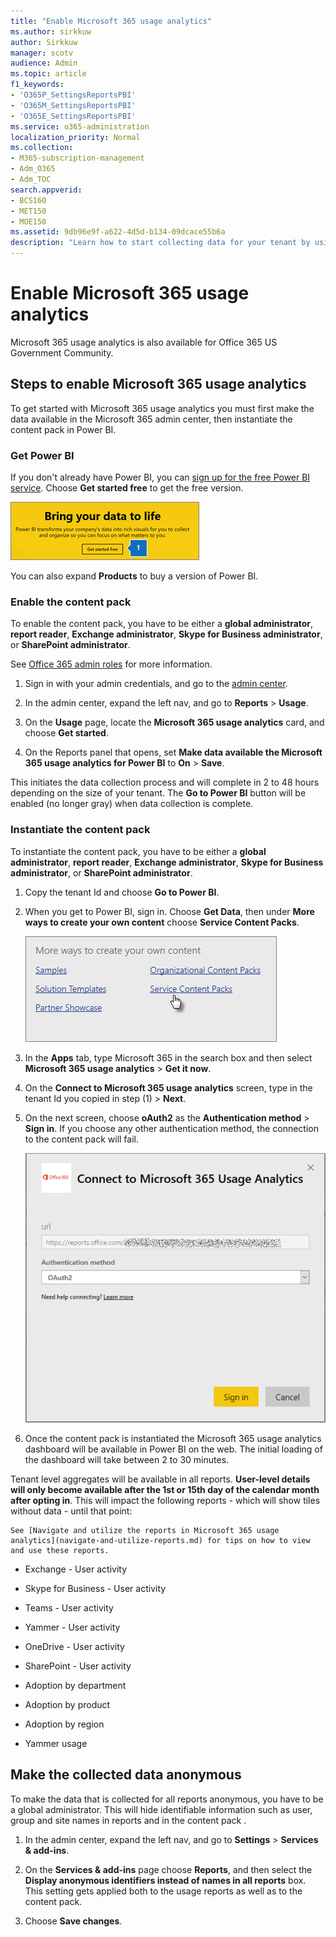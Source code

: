 ```yaml
---
title: "Enable Microsoft 365 usage analytics"
ms.author: sirkkuw
author: Sirkkuw
manager: scotv
audience: Admin
ms.topic: article
f1_keywords:
- 'O365P_SettingsReportsPBI'
- 'O365M_SettingsReportsPBI'
- 'O365E_SettingsReportsPBI'
ms.service: o365-administration
localization_priority: Normal
ms.collection: 
- M365-subscription-management 
- Adm_O365
- Adm_TOC
search.appverid:
- BCS160
- MET150
- MOE150
ms.assetid: 9db96e9f-a622-4d5d-b134-09dcace55b6a
description: "Learn how to start collecting data for your tenant by using the Office 365 content pack in Power BI."
---
```


# Enable Microsoft 365 usage analytics

Microsoft 365 usage analytics is also available for Office 365 US Government Community.
  
## Steps to enable Microsoft 365 usage analytics

To get started with Microsoft 365 usage analytics you must first make the data available in the Microsoft 365 admin center, then instantiate the content pack in Power BI.
  
### Get Power BI

If you don't already have Power BI, you can [sign up for the free Power BI service](https://go.microsoft.com/fwlink/p/?linkid=845347). Choose **Get started free** to get the free version. 
  
![Choose Get started free to get Power Bi](../media/7916b7ac-c1c8-40c0-b076-9a96ef5e0eb7.png)
  
You can also expand **Products** to buy a version of Power BI. 
  
### Enable the content pack

To enable the content pack, you have to be either a **global administrator**, **report reader**, **Exchange administrator**, **Skype for Business administrator**, or **SharePoint administrator**. 
  
See [Office 365 admin roles](../add-users/about-admin-roles.md) for more information. 
  
1. Sign in with your admin credentials, and go to the [admin center](../admin-overview/about-the-admin-center.md).
    
2. In the admin center, expand the left nav, and go to **Reports** \> **Usage**.
    
3. On the **Usage** page, locate the **Microsoft 365 usage analytics** card, and choose **Get started**.
    
4. On the Reports panel that opens, set **Make data available the Microsoft 365 usage analytics for Power BI** to **On** \> **Save**. 
  
This initiates the data collection process and will complete in 2 to 48 hours depending on the size of your tenant. The **Go to Power BI** button will be enabled (no longer gray) when data collection is complete. 
    
### Instantiate the content pack

To instantiate the content pack, you have to be either a **global administrator**, **report reader**, **Exchange administrator**, **Skype for Business administrator**, or **SharePoint administrator**. 
  
1. Copy the tenant Id and choose **Go to Power BI**.
    
2. When you get to Power BI, sign in. Choose **Get Data**, then under **More ways to create your own content** choose **Service Content Packs**. 
    
    ![Under Content Pack Library, in Services, choose Get.](../media/3c73b515-beec-474c-b9fb-2b0a1145f689.png)
  
3. In the **Apps** tab, type Microsoft 365 in the search box and then select **Microsoft 365 usage analytics** \> **Get it now**.
    
4. On the **Connect to Microsoft 365 usage analytics** screen, type in the tenant Id you copied in step (1) \> **Next**.
    
5. On the next screen, choose **oAuth2** as the **Authentication method** \> **Sign in**. If you choose any other authentication method, the connection to the content pack will fail.
    
    ![Choose oAuth2 as authentication method](../media/634ff4bd-06db-4633-b9c2-6258b09a1d2e.PNG)
  
6. Once the content pack is instantiated the Microsoft 365 usage analytics dashboard will be available in Power BI on the web. The initial loading of the dashboard will take between 2 to 30 minutes.
  
Tenant level aggregates will be available in all reports. **User-level details will only become available after the 1st or 15th day of the calendar month after opting in**. This will impact the following reports - which will show tiles without data - until that point: 
    
    See [Navigate and utilize the reports in Microsoft 365 usage analytics](navigate-and-utilize-reports.md) for tips on how to view and use these reports. 
    
  - Exchange - User activity
    
  - Skype for Business - User activity
    
  - Teams - User activity
    
  - Yammer - User activity
    
  - OneDrive - User activity
    
  - SharePoint - User activity
    
  - Adoption by department
    
  - Adoption by product
    
  - Adoption by region
    
  - Yammer usage
    
## Make the collected data anonymous

To make the data that is collected for all reports anonymous, you have to be a global administrator. This will hide identifiable information such as user, group and site names in reports and in the content pack .
  
1. In the admin center, expand the left nav, and go to **Settings** \> **Services &amp; add-ins**.
    
2. On the **Services &amp; add-ins** page choose **Reports**, and then select the **Display anonymous identifiers instead of names in all reports** box. This setting gets applied both to the usage reports as well as to the content pack.
  
3. Choose **Save changes**.
    

